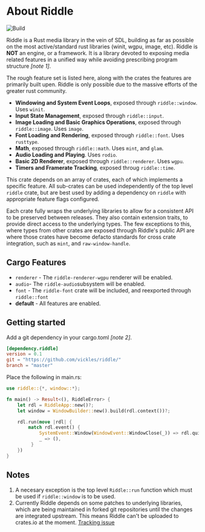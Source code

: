 # About Riddle

![Build](https://github.com/vickles/riddle/workflows/Build/badge.svg)

Riddle is a Rust media library in the vein of SDL, building as far as possible
on the most active/standard rust libraries (winit, wgpu, image, etc). Riddle
is **NOT** an engine, or a framework. It is a library devoted to exposing media
related features in a unified way while avoiding prescribing program structure
_[note 1]_.

The rough feature set is listed here, along with the crates the features are
primarily built upen. Riddle is only possible due to the massive efforts of the
greater rust community.

* **Windowing and System Event Loops**, exposed through `riddle::window`. Uses
  `winit`.
* **Input State Management**, exposed through `riddle::input`.
* **Image Loading and Basic Graphics Operations**, exposed through
  `riddle::image`. Uses `image`.
* **Font Loading and Rendering**, exposed through `riddle::font`. Uses
  `rusttype`.
* **Math**, exposed through `riddle::math`. Uses `mint`, and `glam`.
* **Audio Loading and Playing**. Uses `rodio`.
* **Basic 2D Renderer**, exposed through `riddle::renderer`. Uses `wgpu`.
* **Timers and Framerate Tracking**, exposed throug `riddle::time`.

This crate depends on an array of crates, each of which implements a specific
feature. All sub-crates can be used independently of the top level `riddle`
crate, but are best used by adding a dependency on `riddle` with appropriate
feature flags configured.

Each crate fully wraps the underlying libraries to allow for a consistent API
to be preserved between releases. They also contain extension traits, to
provide direct access to the underlying types. The few exceptions to this,
where types from other crates are exposed through Riddle's public API are
where those crates have become defacto standards for cross crate integration,
such as `mint`, and `raw-window-handle`.

## Cargo Features

* `renderer` - The `riddle-renderer-wgpu` renderer will be enabled.
* `audio`- The `riddle-audio`subsystem will be enabled.
* `font` - The `riddle-font` crate will be included, and reexported through `riddle::font`
* **default** - All features are enabled.

## Getting started

Add a git dependency in your cargo.toml _[note 2]_.

```toml
[dependency.riddle]
version = 0.1
git = "https://github.com/vickles/riddle/"
branch = "master"
```

Place the following in main.rs:

```rust
use riddle::{*, window::*};

fn main() -> Result<(), RiddleError> {
    let rdl = RiddleApp::new()?;
    let window = WindowBuilder::new().build(rdl.context())?;

    rdl.run(move |rdl| {
        match rdl.event() {
            SystemEvent::Window(WindowEvent::WindowClose(_)) => rdl.quit(),
            _ => (),
         }
    })
}
```

## Notes

1. A necesary exception is the top level `Riddle::run` function which must be
   used if `riddle::window` is to be used.
2. Currently Riddle depends on some patches to underlying libraries, which are
   being maintained in forked git repositories until the changes are
   integrated upstream. This means Riddle can't be uploaded to crates.io at
   the moment. [Tracking issue](https://github.com/vickles/riddle/issues/23)
